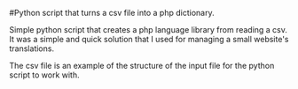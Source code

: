 #Python script that turns a csv file into a php dictionary.

Simple python script that creates a php language library from reading a csv. It was a simple and quick solution that I used for managing a small website's translations.

The csv file is an example of the structure of the input file for the python script to work with.

